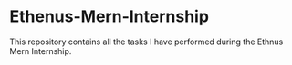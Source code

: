# Ethenus-Mern-Internship
This repository contains all the tasks I have performed during the Ethnus Mern Internship.
